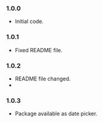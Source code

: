 ### 1.0.0

* Initial code.

### 1.0.1

* Fixed README file.

### 1.0.2

* README file changed.
* 
### 1.0.3

* Package available as date picker.